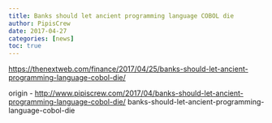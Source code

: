 ```yaml
---
title: Banks should let ancient programming language COBOL die
author: PipisCrew
date: 2017-04-27
categories: [news]
toc: true
---
```


https://thenextweb.com/finance/2017/04/25/banks-should-let-ancient-programming-language-cobol-die/

origin - http://www.pipiscrew.com/2017/04/banks-should-let-ancient-programming-language-cobol-die/ banks-should-let-ancient-programming-language-cobol-die